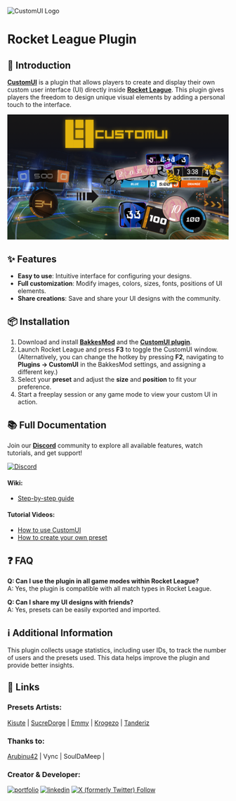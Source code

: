 ![CustomUI Logo](src/LogoTextCustomUI.png)

# Rocket League Plugin

## 🚀 Introduction  
[**CustomUI**](https://bakkesplugins.com/plugins/view/503) is a plugin that allows players to create and display their own custom user interface (UI) directly inside [**Rocket League**](https://www.rocketleague.com/fr). This plugin gives players the freedom to design unique visual elements by adding a personal touch to the interface.

![Images](src/MiniaCustomUI1.0.1.png)

## ✨ Features  
- **Easy to use**: Intuitive interface for configuring your designs.  
- **Full customization**: Modify images, colors, sizes, fonts, positions of UI elements.
- **Share creations**: Save and share your UI designs with the community.  

## 📦 Installation  

1. Download and install [**BakkesMod**](https://bakkesmod.com/) and the [**CustomUI plugin**](https://bakkesplugins.com/plugins/view/503).
2. Launch Rocket League and press **F3** to toggle the CustomUI window. (Alternatively, you can change the hotkey by pressing **F2**, navigating to **Plugins → CustomUI** in the BakkesMod settings, and assigning a different key.)
3. Select your **preset** and adjust the **size** and **position** to fit your preference.
4. Start a freeplay session or any game mode to view your custom UI in action.

## 📚 Full Documentation  
Join our [**Discord**](https://discord.gg/NQ8Qw4Mw2w) community to explore all available features, watch tutorials, and get support!  
  
[![Discord](https://img.shields.io/discord/1312004754813091904?style=for-the-badge&logo=discord&logoColor=white&label=CustomUI%20Server&labelColor=%235865f2&color=white)](https://discord.gg/NQ8Qw4Mw2w)

#### Wiki:
- [Step-by-step guide](https://github.com/Joucaz/CustomUI/wiki/CustomUI-Tutorial)

#### Tutorial Videos:
- [How to use CustomUI](https://youtu.be/-xOmT7EfpgA)  
- [How to create your own preset](#)

## ❓ FAQ  
**Q: Can I use the plugin in all game modes within Rocket League?**  
A: Yes, the plugin is compatible with all match types in Rocket League. 

**Q: Can I share my UI designs with friends?**  
A: Yes, presets can be easily exported and imported.  

## ℹ️ Additional Information  
This plugin collects usage statistics, including user IDs, to track the number of users and the presets used. This data helps improve the plugin and provide better insights.

## 🔗 Links

### Presets Artists:
[Kisute](https://x.com/Kisute3) | [SucreDorge](https://x.com/SucreDorgePSD) | [Emmy](https://x.com/CaptainArteis) | [Krogezo](https://x.com/Krogezo) | [Tanderiz](https://x.com/Tanderiz)

### Thanks to:
[Arubinu42](https://twitch.tv/Arubinu42) | Vync | SoulDaMeep |

### Creator & Developer:
[![portfolio](https://img.shields.io/badge/my_portfolio-000?style=for-the-badge&logo=ko-fi&logoColor=white)](https://joudcazeaux.fr)
[![linkedin](https://img.shields.io/badge/linkedin-0A66C2?style=for-the-badge&logo=linkedin&logoColor=white)](https://www.linkedin.com/in/joudcazeaux/)
[![X (formerly Twitter) Follow](https://img.shields.io/twitter/follow/JoucazJC?style=for-the-badge&logo=x&label=%40JoucazJC&labelColor=black&color=black)](https://twitter.com/JoucazJC)

